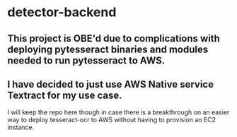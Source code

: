 # detector-backend
## This project is OBE'd due to complications with deploying pytesseract binaries and modules needed to run pytesseract to AWS.
## I have decided to just use AWS Native service Textract for my use case.

I will keep the repo here though in case there is a breakthrough on an easier way to deploy tesseract-ocr to AWS without having to provision an EC2 instance.
